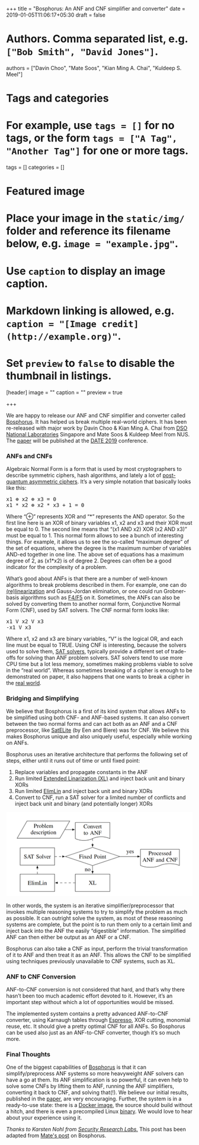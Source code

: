 +++
title = "Bosphorus: An ANF and CNF simplifier and converter"
date = 2019-01-05T11:06:17+05:30
draft = false

# Authors. Comma separated list, e.g. `["Bob Smith", "David Jones"]`.
authors = ["Davin Choo", "Mate Soos", "Kian Ming A. Chai", "Kuldeep S. Meel"]

# Tags and categories
# For example, use `tags = []` for no tags, or the form `tags = ["A Tag", "Another Tag"]` for one or more tags.
tags = []
categories = []

# Featured image
# Place your image in the `static/img/` folder and reference its filename below, e.g. `image = "example.jpg"`.
# Use `caption` to display an image caption.
#   Markdown linking is allowed, e.g. `caption = "[Image credit](http://example.org)"`.
# Set `preview` to `false` to disable the thumbnail in listings.
[header]
image = ""
caption = ""
preview = true

+++
<p>We are happy to release our ANF and CNF simplifier and converter called <a href="https://github.com/meelgroup/bosphorus">Bosphorus</a>. It has helped us break multiple real-world ciphers. It has been re-released with major work by Davin Choo & Kian Ming A. Chai from <a href="https://www.dso.org.sg/">DSO National Laboratories</a> Singapore and Mate Soos & Kuldeep Meel from NUS. The <a href="https://www.comp.nus.edu.sg/~meel/Papers/date-cscm19.pdf">paper</a> will be published at the <a href="https://www.date-conference.com/">DATE 2019</a> conference.</p>



<h3>ANFs and CNFs</h3>



<p>Algebraic Normal Form is a form that is used by most cryptographers to describe symmetric ciphers, hash algorithms, and lately a lot of <a href="https://csrc.nist.gov/projects/post-quantum-cryptography">post-quantum asymmetric ciphers</a>. It&#8217;s a very simple notation that basically looks like this: </p>



<pre class="wp-block-preformatted">x1 ⊕ x2 ⊕ x3 = 0<br>x1 * x2 ⊕ x2 * x3 + 1 = 0</pre>



<p>Where &#8220;⊕&#8221; represents XOR and &#8220;*&#8221; represents the AND operator. So the first line here is an XOR of binary variables x1, x2 and x3 and their XOR must be equal to 0. The second line means that &#8220;(x1 AND x2)  XOR (x2 AND x3)&#8221; must be equal to 1. This normal form allows to see a bunch of interesting things. For example, it allows us to see the so-called &#8220;maximum degree&#8221; of the set of equations, where the degree is the maximum number of variables AND-ed together in one line. The above set of equations has a maximum degree of 2, as (x1*x2) is of degree 2. Degrees can often be a good indicator for the complexity of a problem.</p>



<p>What&#8217;s good about ANFs is that there are a number of well-known algorithms to break problems described in them. For example, one can do <a href="https://link.springer.com/content/pdf/10.1007%2F3-540-48405-1_2.pdf">(re)linearization</a> and Gauss-Jordan elimination, or one could run Grobner-basis algorithms such as <a href="https://en.wikipedia.org/wiki/Faug%C3%A8re%27s_F4_and_F5_algorithms">F4/F5</a> on it. Sometimes, the ANFs can also be solved by converting them to another normal form, Conjunctive Normal Form (CNF), used by SAT solvers. The CNF normal form looks like:</p>



<pre class="wp-block-preformatted">x1 V x2 V x3<br>-x1 V x3</pre>



<p>Where x1, x2 and x3 are binary variables, &#8220;V&#8221; is the logical OR, and each line must be equal to TRUE. Using CNF is interesting, because the solvers used to solve them, <a href="https://en.wikipedia.org/wiki/Boolean_satisfiability_problem">SAT solvers</a>, typically provide a different set of trade-offs for solving than ANF problem solvers. SAT solvers tend to use more CPU time but a lot less memory, sometimes making problems viable to solve in the &#8220;real world&#8221;. Whereas sometimes breaking of a cipher is enough to be demonstrated on paper, it also happens that one wants to break a cipher in the <a href="https://twitter.com/David3141593/status/1080606827384131590">real world</a>.</p>



<h3>Bridging and Simplifying</h3>



<p>We believe that Bosphorus is a first of its kind system that allows ANFs to be simplified using both CNF- and ANF-based systems. It can also convert between the two normal forms and can act both as an ANF and a CNF preprocessor, like <a href="http://fmv.jku.at/papers/EenBiere-SAT05.pdf">SatELite</a> (by Een and Biere) was for CNF. We believe this makes Bosphorus unique and also uniquely useful, especially while working on ANFs.</p>



<p>Bosphorus uses an iterative architecture that performs the following set of steps, either until it runs out of time or until fixed point:</p>



<ol><li>Replace variables and propagate constants in the ANF </li><li>Run limited <a href="https://en.wikipedia.org/wiki/XSL_attack">Extended Linarization (XL)</a>  and inject back unit and binary XORs</li><li>Run limited <a href="https://rd.springer.com/content/pdf/10.1007%2F978-3-642-34047-5_18.pdf">ElimLin</a>  and inject back unit and binary XORs</li><li>Convert to CNF, run a SAT solver for a limited number of conflicts and inject back unit and binary (and potentially longer) XORs</li></ol>

![alt_text](Bosphorus.png)

<p>In other words, the system is an iterative simplifier/preprocessor that invokes multiple reasoning systems to try to simplify the problem as much as possible. It can outright solve the system, as most of these reasoning systems are complete, but the point is to run them only to a certain limit and inject back into the ANF the easily &#8220;digestible&#8221; information. The simplified ANF can then either be output as an ANF or a CNF.</p>



<p>Bosphorus can also take a CNF as input, perform the trivial transformation of it to ANF and then treat it as an ANF. This allows the CNF to be simplified using techniques previously unavailable to CNF systems, such as XL.</p>



<h3>ANF to CNF Conversion</h3>



<p>ANF-to-CNF conversion is not considered that hard, and that&#8217;s why there hasn&#8217;t been too much academic effort devoted to it. However, it&#8217;s an important step without which a lot of opportunities would be missed.</p>



<p>The implemented system contains a pretty advanced ANF-to-CNF converter, using Karnaugh tables through <a href="https://en.wikipedia.org/wiki/Espresso_heuristic_logic_minimizer">Espresso</a>, XOR cutting, monomial reuse, etc. It should give a pretty optimal CNF for all ANFs. So Bosphorus can be used also just as an ANF-to-CNF converter, though it&#8217;s so much more.</p>



<h3>Final Thoughts</h3>



<p>One of the biggest capabilities of <a href="https://github.com/meelgroup/bosphorus">Bosphorus</a> is that it can simplify/preprocess ANF systems so more heavyweight ANF solvers can have a go at them. Its ANF simplification is so powerful, it can even help to solve some CNFs by lifting them to ANF, running the ANF simplifiers, converting it back to CNF, and solving that(!). We believe our initial results, published in the <a href="https://www.comp.nus.edu.sg/~meel/Papers/date-cscm19.pdf">paper</a>, are very encouraging. Further, the system is in a ready-to-use state: there is a <a href="https://cloud.docker.com/repository/docker/msoos/bosphorus">Docker image</a>, the source should build without a hitch, and there is even a precompiled Linux <a href="https://github.com/meelgroup/bosphorus/releases/">binary</a>. We would love to hear about your experience using it.</p>

<p><i>Thanks to Karsten Nohl from <a href="https://srlabs.de/">Security Research Labs.</a></i> This post has been adapted from <a href="https://www.msoos.org/2019/01/bosphorus-an-anf-and-cnf-simplifier-and-converter/">Mate's post</a> on Bosphorus.</p>
